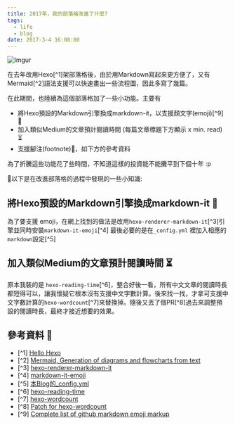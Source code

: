 ```yaml
---
title: 2017年，我的部落格改進了什麼?
tags:
  - life
  - blog
date: 2017-3-4 16:08:00
---
```


![Imgur](http://i.imgur.com/emcfRPZ.png)

在去年改用Hexo[^1]架部落格後，由於用Markdown寫起來更方便了，又有Mermaid[^2]語法支援可以快速畫出一些流程圖，因此多寫了幾篇。

在此期間，也陸續為這個部落格加了一些小功能。主要有
* 將Hexo預設的Markdown引擎換成markdown-it，以支援顏文字(emoji)[^9] :tada: 
* 加入類似Medium的文章預計閱讀時間 (每篇文章標題下方顯示 x min. read) :hourglass_flowing_sand:
* 支援腳注(footnote):link:，如下方的參考資料

為了折騰這些功能花了些時間，不知道這樣的投資能不能攤平到下個十年 :p

:small_orange_diamond:以下是在改進部落格的過程中發現的一些小知識:

## 將Hexo預設的Markdown引擎換成markdown-it :tada:
為了要支援 emoji，在網上找到的做法是改用`hexo-renderer-markdown-it`[^3]引擎並同時安裝`markdown-it-emoji`[^4]
最後必要的是在`_config.yml` 裡加入相應的`markdown`設定[^5]

## 加入類似Medium的文章預計閱讀時間 :hourglass_flowing_sand:

原本我裝的是 `hexo-reading-time`[^6]，整合好後一看，所有中文文章的閱讀時長都短得可以，讓我懷疑它根本沒有支援中文字數計算。後來找一找，才拿可支援中文字數計算的`hexo-wordcount`[^7]來替換掉。隨後又丟了個PR[^8]過去來調整預設的閱讀時長，最終才接近想要的效果。

## 參考資料 :notebook:

* [^1] [Hello Hexo](hello-world)
* [^2] [Mermaid, Generation of diagrams and flowcharts from text](https://knsv.github.io/mermaid/)
* [^3] [hexo-renderer-markdown-it](https://github.com/celsomiranda/hexo-renderer-markdown-it)
* [^4] [markdown-it-emoji](https://github.com/markdown-it/markdown-it-emoji)
* [^5] [本Blog的_config.yml](https://github.com/gasolin/blog/blob/master/_config.yml#L100)
* [^6] [hexo-reading-time](https://github.com/ierhyna/hexo-reading-time/)
* [^7] [hexo-wordcount](https://github.com/willin/hexo-wordcount)
* [^8] [Patch for hexo-wordcount](https://github.com/willin/hexo-wordcount/issues/3)
* [^9] [Complete list of github markdown emoji markup](https://gist.github.com/rxaviers/7360908)
